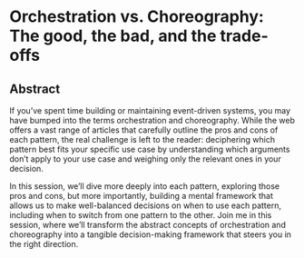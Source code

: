 # Orchestration vs. Choreography: The good, the bad, and the trade-offs

## Abstract

If you’ve spent time building or maintaining event-driven systems, you may have bumped into the terms orchestration and choreography. While the web offers a vast range of articles that carefully outline the pros and cons of each pattern, the real challenge is left to the reader: deciphering which pattern best fits your specific use case by understanding which arguments don’t apply to your use case and weighing only the relevant ones in your decision.

In this session, we’ll dive more deeply into each pattern, exploring those pros and cons, but more importantly, building a mental framework that allows us to make well-balanced decisions on when to use each pattern, including when to switch from one pattern to the other. Join me in this session, where we’ll transform the abstract concepts of orchestration and choreography into a tangible decision-making framework that steers you in the right direction.
